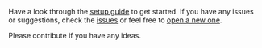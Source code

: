 Have a look through the [setup guide](https://github.com/Ankrad/Discord-Bot-List/wiki/Setting-up-your-own-version) to get started. If you have any issues or suggestions, check the [issues](https://github.com/Ankrad/Discord-Bot-List/issues) or feel free to [open a new one](https://github.com/Ankrad/Discord-Bot-List/issues/new).

Please contribute if you have any ideas.